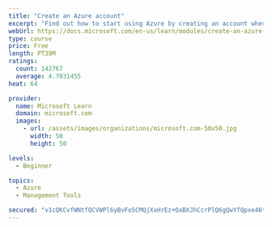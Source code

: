 ```yaml
---
title: "Create an Azure account"
excerpt: "Find out how to start using Azure by creating an account where you’ll see services and personal settings for identity, billing, and preferences."
webUrl: https://docs.microsoft.com/en-us/learn/modules/create-an-azure-account/
type: course
price: Free
length: PT39M
ratings:
  count: 142767
  average: 4.7031455
heat: 64

provider:
  name: Microsoft Learn
  domain: microsoft.com
  images:
    - url: /assets/images/organizations/microsoft.com-50x50.jpg
      width: 50
      height: 50

levels:
  - Beginner

topics:
  - Azure
  - Management Tools

secured: "v1cQKCvfWNtfQCVWPl6yBvFo5CMQjXxHrEz+QaBXJhCcrPlQ6gQwYfQpxe46tqisiGCwOvqv43/BR4M+feoRFlsk93v5H8fLNTr/EegM+8MnSSgkFtSjI3t/KIn03/QOtEib8/0quG/ChSU1oYtsVLf1WTPZBH/7UKJT4Qy4LhXpKEKf9pi2OjwRE0TDdh2w8iT8ki7TXNkXYQSE2WVs/P4CyuCob4Grk2d7uoG2nqjoVF13ZYzj7LdFq4VigUAsX6R4Jz24A5xvH0uF1u4FPr0E3TlTg1uJfuVu9222PZM1CMiNJEMf/ue5wRTkBvFY3qhAWQgy1YSohcvkmp3fCypz5lyTN13fxarteLen8U4A+UJDMcwNUTtu0bfgONxJPecxEe2zOFQnbWYHF2nC280Uff6W7Fs00tbP0iwSYTlagQZv8gNz4h8Q6LrB2A5x;ZBhELWmMImFNRLcNC2hpJg=="
---
```


